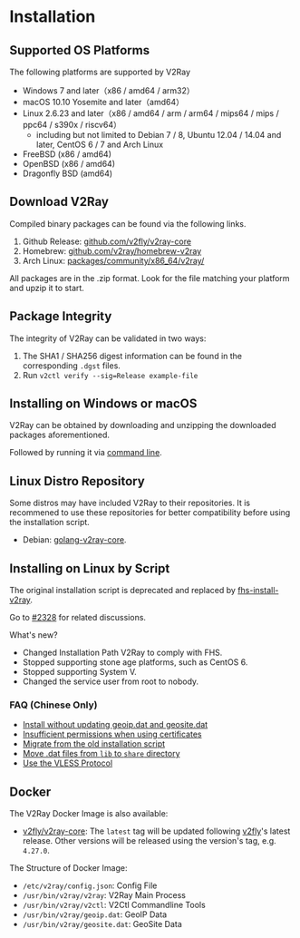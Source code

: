 # Installation

## Supported OS Platforms

The following platforms are supported by V2Ray

* Windows 7 and later（x86 / amd64 / arm32）
* macOS 10.10 Yosemite and later（amd64）
* Linux 2.6.23 and later（x86 / amd64 / arm / arm64 / mips64 / mips / ppc64 / s390x / riscv64）
  * including but not limited to Debian 7 / 8, Ubuntu 12.04 / 14.04 and later, CentOS 6 / 7 and Arch Linux
* FreeBSD (x86 / amd64)
* OpenBSD (x86 / amd64)
* Dragonfly BSD (amd64)

## Download V2Ray

Compiled binary packages can be found via the following links.

1. Github Release: [github.com/v2fly/v2ray-core](https://github.com/v2fly/v2ray-core/releases)
2. Homebrew: [github.com/v2ray/homebrew-v2ray](https://github.com/v2ray/homebrew-v2ray)
3. Arch Linux: [packages/community/x86_64/v2ray/](https://www.archlinux.org/packages/community/x86_64/v2ray/)

All packages are in the .zip format. Look for the file matching your platform and upzip it to start.

## Package Integrity

The integrity of V2Ray can be validated in two ways:

1. The SHA1 / SHA256 digest information can be found in the corresponding `.dgst` files.
2. Run `v2ctl verify --sig=Release example-file`

## Installing on Windows or macOS

V2Ray can be obtained by downloading and unzipping the downloaded packages aforementioned. 

Followed by running it via [command line](command.md).

## Linux Distro Repository

Some distros may have included V2Ray to their repositories. It is recommened to use these repositories for better compatibility before using the installation script. 

* Debian: [golang-v2ray-core](https://tracker.debian.org/pkg/golang-v2ray-core).

## Installing on Linux by Script

The original installation script is deprecated and replaced by [fhs-install-v2ray](https://github.com/v2fly/fhs-install-v2ray).

Go to [#2328](https://github.com/v2ray/v2ray-core/issues/2328) for related discussions. 

What's new? 

* Changed Installation Path V2Ray to comply with FHS.
* Stopped supporting stone age platforms, such as CentOS 6.
* Stopped supporting System V.
* Changed the service user from root to nobody.

### FAQ (Chinese Only)

* [Install without updating geoip.dat and geosite.dat](https://github.com/v2fly/fhs-install-v2ray/wiki/Do-not-install-or-update-geoip.dat-and-geosite.dat)
* [Insufficient permissions when using certificates](https://github.com/v2fly/fhs-install-v2ray/wiki/Insufficient-permissions-when-using-certificates)
* [Migrate from the old installation script](https://github.com/v2fly/fhs-install-v2ray/wiki/Migrate-from-the-old-script-to-this)
* [Move .dat files from `lib` to `share` directory](https://github.com/v2fly/fhs-install-v2ray/wiki/Move-.dat-files-from-lib-directory-to-share-directory)
* [Use the VLESS Protocol](https://github.com/v2fly/fhs-install-v2ray/wiki/To-use-the-VLESS-protocol)

## Docker

The V2Ray Docker Image is also available: 

* [v2fly/v2ray-core](https://hub.docker.com/r/v2fly/v2fly-core): The `latest` tag will be updated following [v2fly](https://github.com/v2fly/docker-fly)'s latest release. Other versions will be released using the version's tag, e.g. `4.27.0`.

The Structure of Docker Image:

* `/etc/v2ray/config.json`: Config File
* `/usr/bin/v2ray/v2ray`: V2Ray Main Process
* `/usr/bin/v2ray/v2ctl`: V2Ctl Commandline Tools
* `/usr/bin/v2ray/geoip.dat`: GeoIP Data
* `/usr/bin/v2ray/geosite.dat`: GeoSite Data
